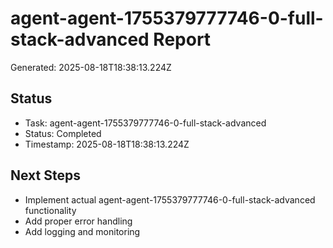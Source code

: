# agent-agent-1755379777746-0-full-stack-advanced Report

Generated: 2025-08-18T18:38:13.224Z

## Status
- Task: agent-agent-1755379777746-0-full-stack-advanced
- Status: Completed
- Timestamp: 2025-08-18T18:38:13.224Z

## Next Steps
- Implement actual agent-agent-1755379777746-0-full-stack-advanced functionality
- Add proper error handling
- Add logging and monitoring
